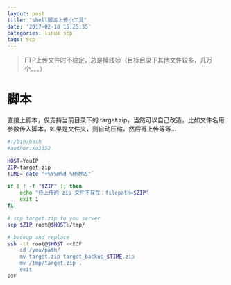 ```yaml
---
layout: post
title: "shell脚本上传小工具"
date: '2017-02-18 15:25:35'
categories: linux scp
tags: scp
---
```


> FTP上传文件时不稳定，总是掉线😒（目标目录下其他文件较多，几万个。。。）

# 脚本
直接上脚本，仅支持当前目录下的 target.zip，当然可以自己改造，比如文件名用参数传入脚本，如果是文件夹，则自动压缩，然后再上传等等...

```bash
#!/bin/bash
#author:xu3352

HOST=YouIP
ZIP=target.zip
TIME=`date "+%Y%m%d_%H%M%S"`

if [ ! -f "$ZIP" ]; then
    echo "待上传的 zip 文件不存在：filepath=$ZIP"
    exit 1
fi

# scp target.zip to you server
scp $ZIP root@$HOST:/tmp/

# backup and replace
ssh -tt root@$HOST <<EOF
    cd /you/path/
    mv target.zip target_backup_$TIME.zip
    mv /tmp/target.zip .
    exit
EOF
```

